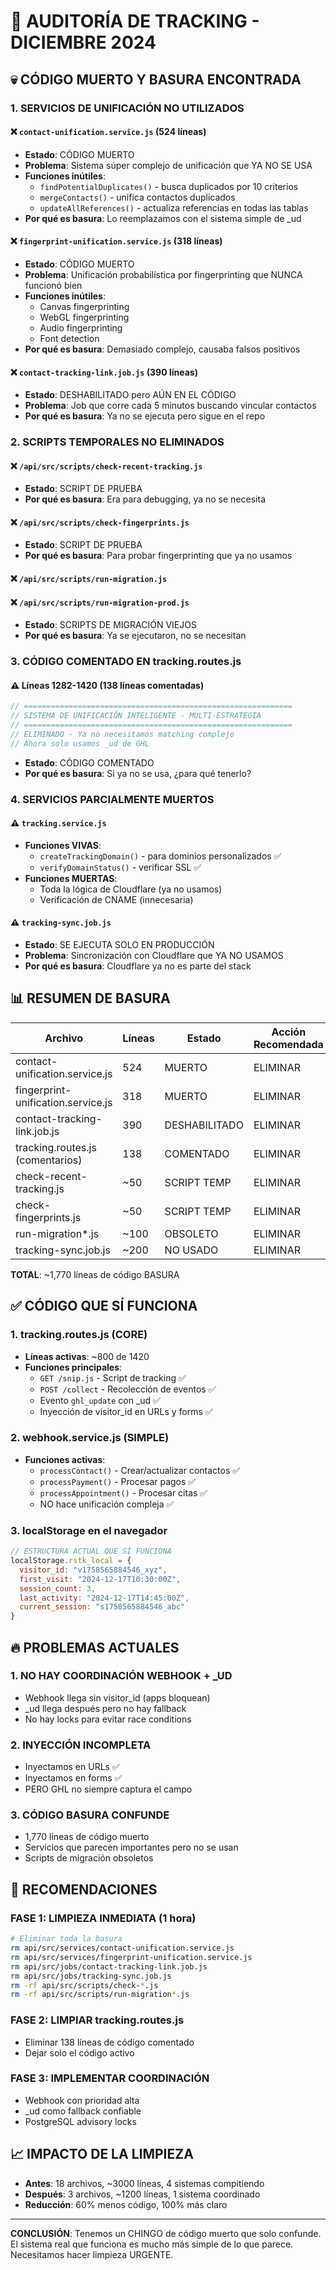 # 🚨 AUDITORÍA DE TRACKING - DICIEMBRE 2024

## 💀 CÓDIGO MUERTO Y BASURA ENCONTRADA

### 1. **SERVICIOS DE UNIFICACIÓN NO UTILIZADOS**

#### ❌ `contact-unification.service.js` (524 líneas)
- **Estado**: CÓDIGO MUERTO
- **Problema**: Sistema súper complejo de unificación que YA NO SE USA
- **Funciones inútiles**:
  - `findPotentialDuplicates()` - busca duplicados por 10 criterios
  - `mergeContacts()` - unifica contactos duplicados
  - `updateAllReferences()` - actualiza referencias en todas las tablas
- **Por qué es basura**: Lo reemplazamos con el sistema simple de _ud

#### ❌ `fingerprint-unification.service.js` (318 líneas)
- **Estado**: CÓDIGO MUERTO
- **Problema**: Unificación probabilística por fingerprinting que NUNCA funcionó bien
- **Funciones inútiles**:
  - Canvas fingerprinting
  - WebGL fingerprinting
  - Audio fingerprinting
  - Font detection
- **Por qué es basura**: Demasiado complejo, causaba falsos positivos

#### ❌ `contact-tracking-link.job.js` (390 líneas)
- **Estado**: DESHABILITADO pero AÚN EN EL CÓDIGO
- **Problema**: Job que corre cada 5 minutos buscando vincular contactos
- **Por qué es basura**: Ya no se ejecuta pero sigue en el repo

### 2. **SCRIPTS TEMPORALES NO ELIMINADOS**

#### ❌ `/api/src/scripts/check-recent-tracking.js`
- **Estado**: SCRIPT DE PRUEBA
- **Por qué es basura**: Era para debugging, ya no se necesita

#### ❌ `/api/src/scripts/check-fingerprints.js`
- **Estado**: SCRIPT DE PRUEBA
- **Por qué es basura**: Para probar fingerprinting que ya no usamos

#### ❌ `/api/src/scripts/run-migration.js`
#### ❌ `/api/src/scripts/run-migration-prod.js`
- **Estado**: SCRIPTS DE MIGRACIÓN VIEJOS
- **Por qué es basura**: Ya se ejecutaron, no se necesitan

### 3. **CÓDIGO COMENTADO EN tracking.routes.js**

#### ⚠️ Líneas 1282-1420 (138 líneas comentadas)
```javascript
// ============================================================
// SISTEMA DE UNIFICACIÓN INTELIGENTE - MULTI-ESTRATEGIA
// ============================================================
// ELIMINADO - Ya no necesitamos matching complejo
// Ahora solo usamos _ud de GHL
```
- **Estado**: CÓDIGO COMENTADO
- **Por qué es basura**: Si ya no se usa, ¿para qué tenerlo?

### 4. **SERVICIOS PARCIALMENTE MUERTOS**

#### ⚠️ `tracking.service.js`
- **Funciones VIVAS**:
  - `createTrackingDomain()` - para dominios personalizados ✅
  - `verifyDomainStatus()` - verificar SSL ✅
- **Funciones MUERTAS**:
  - Toda la lógica de Cloudflare (ya no usamos)
  - Verificación de CNAME (innecesaria)

#### ⚠️ `tracking-sync.job.js`
- **Estado**: SE EJECUTA SOLO EN PRODUCCIÓN
- **Problema**: Sincronización con Cloudflare que YA NO USAMOS
- **Por qué es basura**: Cloudflare ya no es parte del stack

## 📊 RESUMEN DE BASURA

| Archivo | Líneas | Estado | Acción Recomendada |
|---------|--------|--------|-------------------|
| contact-unification.service.js | 524 | MUERTO | ELIMINAR |
| fingerprint-unification.service.js | 318 | MUERTO | ELIMINAR |
| contact-tracking-link.job.js | 390 | DESHABILITADO | ELIMINAR |
| tracking.routes.js (comentarios) | 138 | COMENTADO | ELIMINAR |
| check-recent-tracking.js | ~50 | SCRIPT TEMP | ELIMINAR |
| check-fingerprints.js | ~50 | SCRIPT TEMP | ELIMINAR |
| run-migration*.js | ~100 | OBSOLETO | ELIMINAR |
| tracking-sync.job.js | ~200 | NO USADO | ELIMINAR |

**TOTAL**: ~1,770 líneas de código BASURA

## ✅ CÓDIGO QUE SÍ FUNCIONA

### 1. **tracking.routes.js** (CORE)
- **Líneas activas**: ~800 de 1420
- **Funciones principales**:
  - `GET /snip.js` - Script de tracking ✅
  - `POST /collect` - Recolección de eventos ✅
  - Evento `ghl_update` con _ud ✅
  - Inyección de visitor_id en URLs y forms ✅

### 2. **webhook.service.js** (SIMPLE)
- **Funciones activas**:
  - `processContact()` - Crear/actualizar contactos ✅
  - `processPayment()` - Procesar pagos ✅
  - `processAppointment()` - Procesar citas ✅
  - NO hace unificación compleja ✅

### 3. **localStorage en el navegador**
```javascript
// ESTRUCTURA ACTUAL QUE SÍ FUNCIONA
localStorage.rstk_local = {
  visitor_id: "v1758565884546_xyz",
  first_visit: "2024-12-17T10:30:00Z",
  session_count: 3,
  last_activity: "2024-12-17T14:45:00Z",
  current_session: "s1758565884546_abc"
}
```

## 🔥 PROBLEMAS ACTUALES

### 1. **NO HAY COORDINACIÓN WEBHOOK + _UD**
- Webhook llega sin visitor_id (apps bloquean)
- _ud llega después pero no hay fallback
- No hay locks para evitar race conditions

### 2. **INYECCIÓN INCOMPLETA**
- Inyectamos en URLs ✅
- Inyectamos en forms ✅
- PERO GHL no siempre captura el campo

### 3. **CÓDIGO BASURA CONFUNDE**
- 1,770 líneas de código muerto
- Servicios que parecen importantes pero no se usan
- Scripts de migración obsoletos

## 🎯 RECOMENDACIONES

### FASE 1: LIMPIEZA INMEDIATA (1 hora)
```bash
# Eliminar toda la basura
rm api/src/services/contact-unification.service.js
rm api/src/services/fingerprint-unification.service.js
rm api/src/jobs/contact-tracking-link.job.js
rm api/src/jobs/tracking-sync.job.js
rm -rf api/src/scripts/check-*.js
rm -rf api/src/scripts/run-migration*.js
```

### FASE 2: LIMPIAR tracking.routes.js
- Eliminar 138 líneas de código comentado
- Dejar solo el código activo

### FASE 3: IMPLEMENTAR COORDINACIÓN
- Webhook con prioridad alta
- _ud como fallback confiable
- PostgreSQL advisory locks

## 📈 IMPACTO DE LA LIMPIEZA

- **Antes**: 18 archivos, ~3000 líneas, 4 sistemas compitiendo
- **Después**: 3 archivos, ~1200 líneas, 1 sistema coordinado
- **Reducción**: 60% menos código, 100% más claro

---

**CONCLUSIÓN**: Tenemos un CHINGO de código muerto que solo confunde. El sistema real que funciona es mucho más simple de lo que parece. Necesitamos hacer limpieza URGENTE.